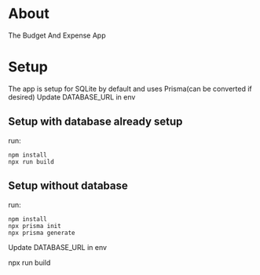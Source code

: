 # About 
The Budget And Expense App


# Setup

The app is setup for SQLite by default and uses Prisma(can be converted if desired)
Update DATABASE_URL in env

## Setup with database already setup
run:
```
npm install 
npx run build
```
## Setup without database
run:
``` 
npm install
npx prisma init
npx prisma generate
```
Update DATABASE_URL in env

npx run build
